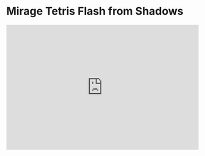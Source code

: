 # Mirage Tetris Flash from Shadows
<div style='position:relative; padding-bottom:calc(56.25% + 44px)'><iframe src='https://gfycat.com/ifr/PlainGeneralBrahmanbull' frameborder='0' scrolling='no' width='100%' height='100%' style='position:absolute;top:0;left:0;' allowfullscreen></iframe></div>